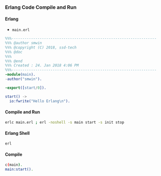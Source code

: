 ### Erlang Code Compile and Run

#### Erlang
* ` main.erl `

```erlang
%%%-------------------------------------------------------------------
%%% @author smwin
%%% @copyright (C) 2018, ssd-tech
%%% @doc
%%%
%%% @end
%%% Created : 24. Jan 2018 4:06 PM
%%%-------------------------------------------------------------------
-module(main).
-author("smwin").

-export([start/0]).

start() ->
  io:fwrite("Hello Erlang\n").
```

#### Compile and Run
```sh
erlc main.erl ; erl -noshell -s main start -s init stop
```

#### Erlang Shell

```sh
erl
```

#### Compile
```sh
c(main).
main:start().
```
